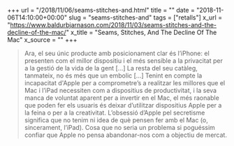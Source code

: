 +++
url = "/2018/11/06/seams-stitches-and.html"
title = ""
date = "2018-11-06T14:10:00+00:00"
slug = "seams-stitches-and"
tags = ["retalls"]
x_url = "https://www.baldurbjarnason.com/2018/11/03/seams-stitches-and-the-decline-of-the-mac/"
x_title = "Seams, Stitches, And The Decline Of The Mac"
x_source = ""
+++


> Ara, el seu únic producte amb posicionament clar és l’iPhone: el presenten com el millor dispositiu i el més sensible a la privacitat per a la gestió de la vida de la gent […] La resta del seu catàleg, tanmateix, no és més que un embolic […] Tenint en compte la incapacitat d'Apple per a comprometre’s a realitzar les millores que el Mac i l’iPad necessiten com a dispositius de productivitat, i la seva manca de voluntat aparent per a invertir en el Mac, el més raonable que poden fer els usuaris és deixar d’utilitzar dispositius Apple per a la feina o per a la creativitat. L’obsessió d’Apple pel secretisme significa que no tenim ni idea de què pensen fer amb el Mac (o, sincerament, l’iPad). Cosa que no seria un problema si poguéssim confiar que Apple no pensa abandonar-nos com a objectiu de mercat.
